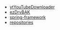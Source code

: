 <!--
# gloriouslegacy

Welcome to my GitHub profile! Here are some of my projects:

<!-- PROJECTS_START -->

- [ytYouTubeDownloader](https://github.com/gloriouslegacy/ytDownloader)
- [ezDrvBAK](https://github.com/gloriouslegacy/ezDrvBAK)
- [spring-framework](https://github.com/gloriouslegacy/spring-framework)
- [repositories](https://github.com/gloriouslegacy?tab=repositories)
<!-- PROJECTS_END 

Thanks for visiting!
-->
